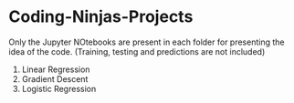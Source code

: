 # Coding-Ninjas-Projects

Only the Jupyter NOtebooks are present in each folder for presenting the idea of the code. (Training, testing and predictions are not included)

1. Linear Regression
2. Gradient Descent
3. Logistic Regression
